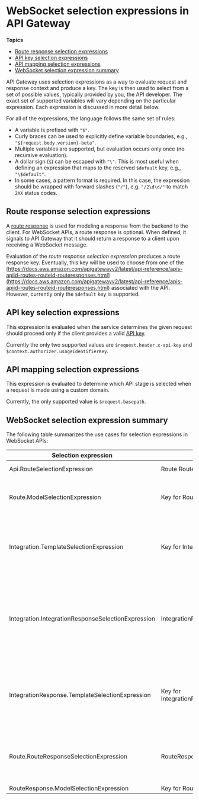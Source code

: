 # WebSocket selection expressions in API Gateway<a name="apigateway-websocket-api-selection-expressions"></a>

**Topics**
+ [Route response selection expressions](#apigateway-websocket-api-route-response-selection-expressions)
+ [API key selection expressions](#apigateway-websocket-api-apikey-selection-expressions)
+ [API mapping selection expressions](#apigateway-websocket-api-mapping-selection-expressions)
+ [WebSocket selection expression summary](#apigateway-websocket-api-selection-expression-table)

API Gateway uses selection expressions as a way to evaluate request and response context and produce a key\. The key is then used to select from a set of possible values, typically provided by you, the API developer\. The exact set of supported variables will vary depending on the particular expression\. Each expression is discussed in more detail below\.

For all of the expressions, the language follows the same set of rules:
+ A variable is prefixed with `"$"`\.
+ Curly braces can be used to explicitly define variable boundaries, e\.g\., `"${request.body.version}-beta"`\.
+ Multiple variables are supported, but evaluation occurs only once \(no recursive evaluation\)\.
+ A dollar sign \(`$`\) can be escaped with `"\"`\. This is most useful when defining an expression that maps to the reserved `$default` key, e\.g\., `"\$default"`\.
+ In some cases, a pattern format is required\. In this case, the expression should be wrapped with forward slashes \(`"/"`\), e\.g\. `"/2\d\d/"` to match `2XX` status codes\.

## Route response selection expressions<a name="apigateway-websocket-api-route-response-selection-expressions"></a>

A [route response](apigateway-websocket-api-route-response.md) is used for modeling a response from the backend to the client\. For WebSocket APIs, a route response is optional\. When defined, it signals to API Gateway that it should return a response to a client upon receiving a WebSocket message\.

Evaluation of the *route response selection expression* produces a route response key\. Eventually, this key will be used to choose from one of the [https://docs.aws.amazon.com/apigatewayv2/latest/api-reference/apis-apiid-routes-routeid-routeresponses.html](https://docs.aws.amazon.com/apigatewayv2/latest/api-reference/apis-apiid-routes-routeid-routeresponses.html) associated with the API\. However, currently only the `$default` key is supported\.

## API key selection expressions<a name="apigateway-websocket-api-apikey-selection-expressions"></a>

This expression is evaluated when the service determines the given request should proceed only if the client provides a valid [API key](api-gateway-basic-concept.md#apigateway-definition-api-key)\.

Currently the only two supported values are `$request.header.x-api-key` and `$context.authorizer.usageIdentifierKey`\.

## API mapping selection expressions<a name="apigateway-websocket-api-mapping-selection-expressions"></a>

This expression is evaluated to determine which API stage is selected when a request is made using a custom domain\.

Currently, the only supported value is `$request.basepath`\.

## WebSocket selection expression summary<a name="apigateway-websocket-api-selection-expression-table"></a>

The following table summarizes the use cases for selection expressions in WebSocket APIs:


| Selection expression | Evaluates to key for | Notes | Example use case | 
| --- | --- | --- | --- | 
| Api\.RouteSelectionExpression | Route\.RouteKey | $default is supported as a catch\-all route\. | Route WebSocket messages based on the context of a client request\. | 
| Route\.ModelSelectionExpression | Key for Route\.RequestModels | Optional\. If provided for non\-proxy integration, model validation occurs\. `$default` is supported as a catch\-all\.  | Perform request validation dynamically within the same route\. | 
| Integration\.TemplateSelectionExpression | Key for Integration\.RequestTemplates |  Optional\. May be provided for non\-proxy integration to manipulate incoming payloads\. `${request.body.jsonPath}` and static values are supported\. `$default` is supported as a catch\-all\.  | Manipulate the caller's request based on dynamic properties of the request\. | 
| Integration\.IntegrationResponseSelectionExpression | IntegrationResponse\.IntegrationResponseKey |  Optional\. May be provided for non\-proxy integration\. Acts as a pattern match for error messages \(from Lambda\) or status codes \(from HTTP integrations\)\. `$default` is required for non\-proxy integrations to act as the catch\-all for successful responses\.  |  Manipulate the response from the backend\. Choose the action to occur based on the dynamic response of the backend \(e\.g\., handling certain errors distinctly\)\.  | 
| IntegrationResponse\.TemplateSelectionExpression | Key for IntegrationResponse\.ResponseTemplates | Optional\. May be provided for non\-proxy integration\. $default is supported\.  |  In some cases, a dynamic property of the response may dictate different transformations within the same route and associated integration\. `${request.body.jsonPath}`, `${integration.response.statuscode}`, `${integration.response.header.headerName}`, `${integration.response.multivalueheader.headerName}`, and static values are supported\. `$default` is supported as a catch\-all\.  | 
| Route\.RouteResponseSelectionExpression | RouteResponse\.RouteResponseKey |  Should be provided to initiate two\-way communication for a WebSocket route\. Currently, this value is restricted to `$default` only\.  |  | 
| RouteResponse\.ModelSelectionExpression | Key for RouteResponse\.RequestModels | Currently unsupported\. |  | 